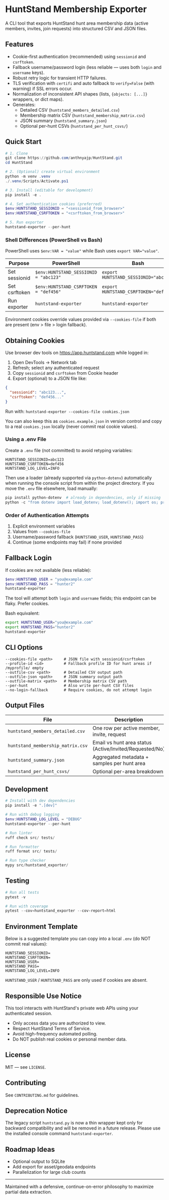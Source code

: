# HuntStand Membership Exporter

A CLI tool that exports HuntStand hunt area membership data (active members, invites, join requests) into structured CSV and JSON files.

## Features

- Cookie-first authentication (recommended) using `sessionid` and `csrftoken`.
- Fallback username/password login (less reliable — uses both `login` and `username` keys).
- Robust retry logic for transient HTTP failures.
- TLS verification with `certifi` and auto fallback to `verify=False` (with warning) if SSL errors occur.
- Normalization of inconsistent API shapes (lists, `{objects: [...]}` wrappers, or dict maps).
- Generates:
  - Detailed CSV (`huntstand_members_detailed.csv`)
  - Membership matrix CSV (`huntstand_membership_matrix.csv`)
  - JSON summary (`huntstand_summary.json`)
  - Optional per-hunt CSVs (`huntstand_per_hunt_csvs/`)

## Quick Start

```powershell
# 1. Clone
git clone https://github.com/anthnyajp/HuntStand.git
cd HuntStand

# 2. (Optional) create virtual environment
python -m venv .venv
./.venv/Scripts/Activate.ps1

# 3. Install (editable for development)
pip install -e .

# 4. Set authentication cookies (preferred)
$env:HUNTSTAND_SESSIONID = "<sessionid_from_browser>"
$env:HUNTSTAND_CSRFTOKEN = "<csrftoken_from_browser>"

# 5. Run exporter
huntstand-exporter --per-hunt
```

### Shell Differences (PowerShell vs Bash)

PowerShell uses `$env:VAR = "value"` while Bash uses `export VAR="value"`.

| Purpose | PowerShell | Bash |
|---------|------------|------|
| Set sessionid | `$env:HUNTSTAND_SESSIONID = "abc123"` | `export HUNTSTAND_SESSIONID="abc123"` |
| Set csrftoken | `$env:HUNTSTAND_CSRFTOKEN = "def456"` | `export HUNTSTAND_CSRFTOKEN="def456"` |
| Run exporter | `huntstand-exporter` | `huntstand-exporter` |

Environment cookies override values provided via `--cookies-file` if both are present (env > file > login fallback).

## Obtaining Cookies

Use browser dev tools on <https://app.huntstand.com> while logged in:

1. Open DevTools → Network tab
2. Refresh; select any authenticated request
3. Copy `sessionid` and `csrftoken` from Cookie header
4. Export (optional) to a JSON file like:

```json
{
  "sessionid": "abc123...",
  "csrftoken": "def456..."
}
```

Run with: `huntstand-exporter --cookies-file cookies.json`

You can also keep this as `cookies.example.json` in version control and copy to a real `cookies.json` locally (never commit real cookie values).

### Using a .env File

Create a `.env` file (not committed) to avoid retyping variables:

```env
HUNTSTAND_SESSIONID=abc123
HUNTSTAND_CSRFTOKEN=def456
HUNTSTAND_LOG_LEVEL=INFO
```

Then use a loader (already supported via `python-dotenv`) automatically when running the console script from within the project directory. If you move the `.env` file elsewhere, load manually:

```powershell
pip install python-dotenv  # already in dependencies, only if missing
python -c "from dotenv import load_dotenv; load_dotenv(); import os; print(os.getenv('HUNTSTAND_SESSIONID'))"
```

### Order of Authentication Attempts

1. Explicit environment variables
2. Values from `--cookies-file`
3. Username/password fallback (`HUNTSTAND_USER`, `HUNTSTAND_PASS`)
4. Continue (some endpoints may fail) if none provided

## Fallback Login

If cookies are not available (less reliable):

```powershell
$env:HUNTSTAND_USER = "you@example.com"
$env:HUNTSTAND_PASS = "hunter2"
huntstand-exporter
```

The tool will attempt both `login` and `username` fields; this endpoint can be flaky. Prefer cookies.

Bash equivalent:

```bash
export HUNTSTAND_USER="you@example.com"
export HUNTSTAND_PASS="hunter2"
huntstand-exporter
```

## CLI Options

```text
--cookies-file <path>     # JSON file with sessionid/csrftoken
--profile-id <id>         # Fallback profile ID for hunt areas if /myprofile/ empty
--outfile-csv <path>      # Detailed CSV output path
--outfile-json <path>     # JSON summary output path
--outfile-matrix <path>   # Membership matrix CSV path
--per-hunt                # Also write per-hunt CSV files
--no-login-fallback       # Require cookies, do not attempt login
```

## Output Files

| File | Description |
|------|-------------|
| `huntstand_members_detailed.csv` | One row per active member, invite, request |
| `huntstand_membership_matrix.csv` | Email vs hunt area status (Active/Invited/Requested/No) |
| `huntstand_summary.json` | Aggregated metadata + samples per hunt area |
| `huntstand_per_hunt_csvs/` | Optional per-area breakdown |

## Development

```powershell
# Install with dev dependencies
pip install -e ".[dev]"

# Run with debug logging
$env:HUNTSTAND_LOG_LEVEL = "DEBUG"
huntstand-exporter --per-hunt

# Run linter
ruff check src/ tests/

# Run formatter
ruff format src/ tests/

# Run type checker
mypy src/huntstand_exporter/
```

## Testing

```powershell
# Run all tests
pytest -v

# Run with coverage
pytest --cov=huntstand_exporter --cov-report=html
```

## Environment Template

Below is a suggested template you can copy into a local `.env` (do NOT commit real values):

```env
HUNTSTAND_SESSIONID=
HUNTSTAND_CSRFTOKEN=
HUNTSTAND_USER=
HUNTSTAND_PASS=
HUNTSTAND_LOG_LEVEL=INFO
```

`HUNTSTAND_USER` / `HUNTSTAND_PASS` are only used if cookies are absent.

## Responsible Use Notice

This tool interacts with HuntStand's private web APIs using your authenticated session.

- Only access data you are authorized to view.
- Respect HuntStand Terms of Service.
- Avoid high-frequency automated polling.
- Do NOT publish real cookies or personal member data.

## License

MIT — see `LICENSE`.

## Contributing

See `CONTRIBUTING.md` for guidelines.

## Deprecation Notice

The legacy script `huntstand.py` is now a thin wrapper kept only for backward compatibility and will be removed in a future release. Please use the installed console command `huntstand-exporter`.

## Roadmap Ideas

- Optional output to SQLite
- Add export for asset/geodata endpoints
- Parallelization for large club counts

---
Maintained with a defensive, continue-on-error philosophy to maximize partial data extraction.
